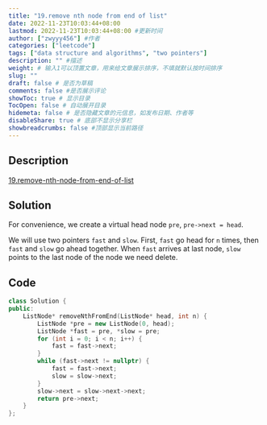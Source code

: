 ```yaml
---
title: "19.remove nth node from end of list"
date: 2022-11-23T10:03:44+08:00
lastmod: 2022-11-23T10:03:44+08:00 #更新时间
author: ["zwyyy456"] #作者
categories: ["leetcode"]
tags: ["data structure and algorithms", "two pointers"]
description: "" #描述
weight: # 输入1可以顶置文章，用来给文章展示排序，不填就默认按时间排序
slug: ""
draft: false # 是否为草稿
comments: false #是否展示评论
showToc: true # 显示目录
TocOpen: false # 自动展开目录
hidemeta: false # 是否隐藏文章的元信息，如发布日期、作者等
disableShare: true # 底部不显示分享栏
showbreadcrumbs: false #顶部显示当前路径
---
```

## Description
[19.remove-nth-node-from-end-of-list](https://leetcode.cn/problems/remove-nth-node-from-end-of-list/)

## Solution
For convenience, we create a virtual head node `pre`, `pre->next = head`.

We will use two pointers `fast` and `slow`. First, `fast` go head for `n` times, then `fast` and `slow` go ahead together. When `fast` arrives at last node, `slow` points to the last node of the node we need delete.

## Code
```cpp
class Solution {
public:
    ListNode* removeNthFromEnd(ListNode* head, int n) {
        ListNode *pre = new ListNode(0, head);
        ListNode *fast = pre, *slow = pre;
        for (int i = 0; i < n; i++) {
            fast = fast->next;
        }
        while (fast->next != nullptr) {
            fast = fast->next;
            slow = slow->next;
        }
        slow->next = slow->next->next;
        return pre->next;
    }
};
```

